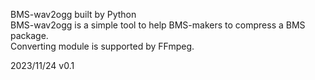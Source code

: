 BMS-wav2ogg built by Python  
BMS-wav2ogg is a simple tool to help BMS-makers to compress a BMS package.  
Converting module is supported by FFmpeg.  

2023/11/24 v0.1 
